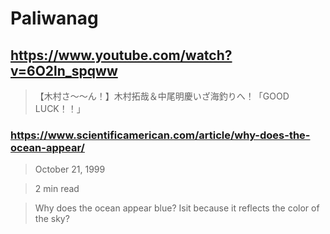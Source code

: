 # Paliwanag

## https://www.youtube.com/watch?v=6O2ln_spqww

> 【木村さ〜〜ん！】木村拓哉＆中尾明慶いざ海釣りへ！「GOOD LUCK！！」

### https://www.scientificamerican.com/article/why-does-the-ocean-appear/

> October 21, 1999

> 2 min read

> Why does the ocean appear blue? Isit because it reflects the color of the sky?
